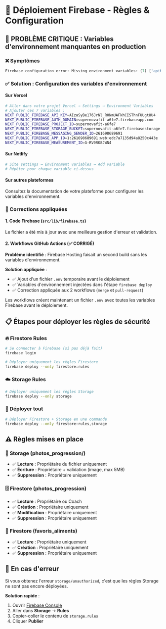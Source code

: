# 🔐 Déploiement Firebase - Règles & Configuration

## 🚨 PROBLÈME CRITIQUE : Variables d'environnement manquantes en production

### ❌ Symptômes

```javascript
Firebase configuration error: Missing environment variables: (7) ['apiKey', 'authDomain', 'projectId', 'storageBucket', 'messagingSenderId', 'appId', 'measurementId']
```

### ✅ Solution : Configuration des variables d'environnement

#### Sur Vercel

```bash
# Aller dans votre projet Vercel → Settings → Environment Variables
# Ajouter ces 7 variables :
NEXT_PUBLIC_FIREBASE_API_KEY=AIzaSyBe176JrNl_R0NmUAFkhCISThnFUUgt8U4
NEXT_PUBLIC_FIREBASE_AUTH_DOMAIN=supernovafit-a6fe7.firebaseapp.com
NEXT_PUBLIC_FIREBASE_PROJECT_ID=supernovafit-a6fe7
NEXT_PUBLIC_FIREBASE_STORAGE_BUCKET=supernovafit-a6fe7.firebasestorage.app
NEXT_PUBLIC_FIREBASE_MESSAGING_SENDER_ID=261698689691
NEXT_PUBLIC_FIREBASE_APP_ID=1:261698689691:web:edc7a7135d94a8250c443e
NEXT_PUBLIC_FIREBASE_MEASUREMENT_ID=G-RV0RK8JWN4
```

#### Sur Netlify

```bash
# Site settings → Environment variables → Add variable
# Répéter pour chaque variable ci-dessus
```

#### Sur autres plateformes

Consultez la documentation de votre plateforme pour configurer les variables d'environnement.

### 🔧 Corrections appliquées

#### 1. Code Firebase (`src/lib/firebase.ts`)

Le fichier a été mis à jour avec une meilleure gestion d'erreur et validation.

#### 2. Workflows GitHub Actions (✅ CORRIGÉ)

**Problème identifié** : Firebase Hosting faisait un second build sans les variables d'environnement.

**Solution appliquée** :

- ✅ Ajout d'un fichier `.env` temporaire avant le déploiement
- ✅ Variables d'environnement injectées dans l'étape `firebase deploy`
- ✅ Correction appliquée aux 2 workflows (`merge` et `pull-request`)

Les workflows créent maintenant un fichier `.env` avec toutes les variables Firebase avant le déploiement.

## 📋 Étapes pour déployer les règles de sécurité

### 🔥 Firestore Rules

```bash
# Se connecter à Firebase (si pas déjà fait)
firebase login

# Déployer uniquement les règles Firestore
firebase deploy --only firestore:rules
```

### ☁️ Storage Rules

```bash
# Déployer uniquement les règles Storage
firebase deploy --only storage
```

### 🚀 Déployer tout

```bash
# Déployer Firestore + Storage en une commande
firebase deploy --only firestore:rules,storage
```

## ⚠️ Règles mises en place

### 📁 **Storage (photos_progression/)**

- ✅ **Lecture** : Propriétaire du fichier uniquement
- ✅ **Écriture** : Propriétaire + validation (image, max 5MB)
- ✅ **Suppression** : Propriétaire uniquement

### 🗄️ **Firestore (photos_progression)**

- ✅ **Lecture** : Propriétaire ou Coach
- ✅ **Création** : Propriétaire uniquement
- ✅ **Modification** : Propriétaire uniquement
- ✅ **Suppression** : Propriétaire uniquement

### 🌟 **Firestore (favoris_aliments)**

- ✅ **Lecture** : Propriétaire uniquement
- ✅ **Création** : Propriétaire uniquement
- ✅ **Suppression** : Propriétaire uniquement

## 🔧 En cas d'erreur

Si vous obtenez l'erreur `storage/unauthorized`, c'est que les règles Storage ne sont pas encore déployées.

**Solution rapide** :

1. Ouvrir [Firebase Console](https://console.firebase.google.com)
2. Aller dans **Storage** → **Rules**
3. Copier-coller le contenu de `storage.rules`
4. Cliquer **Publier**
